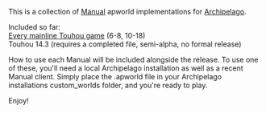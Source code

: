 This is a collection of [Manual](https://github.com/ManualForArchipelago) apworld implementations for [Archipelago](https://archipelago.gg/).

Included so far:  
[Every mainline Touhou game](https://github.com/jeffreybardon/Manuals-for-Archipelago/releases/tag/1.0) (6-8, 10-18)  
Touhou 14.3 (requires a completed file, semi-alpha, no formal release)  

How to use each Manual will be included alongside the release.
To use one of these, you'll need a local Archipelago installation as well as a recent Manual client. Simply place the .apworld file in your Archipelago installations custom_worlds folder, and you're ready to play.

Enjoy!
